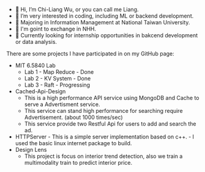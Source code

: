 - 👋 Hi, I’m Chi-Liang Wu, or you can call me Liang.
- 💞️ I’m very interested in coding, including ML or backend development.
- 🌱 Majoring in Information Management at National Taiwan University.
- 🏫 I'm goint to exchange in NHH.
- 👀 Currently looking for internship opportunities in bakcend development or data analysis.


There are some projects I have participated in on my GitHub page:
-  MIT 6.5840 Lab
      -   Lab 1 - Map Reduce - Done
      -   Lab 2 - KV System - Done
      -   Lab 3 - Raft  - Progressing
-  Cached-Api-Design
      -   This is a high performance API service using MongoDB and Cache to serve a Advertisment service.
      -   This service can stand high performance for searching require Advertisement. (about 1000 times/sec)
      -   This service provide two Restful Api for users to add and search the ad.
- HTTPServer
      -   This is a simple server implementation based on c++.
      -   I used the basic linux internet package to build.
-  Design Lens
      -   This project is focus on interior trend detection, also we train a multimodality train to predict interior price.
